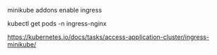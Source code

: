 minikube addons enable ingress

kubectl get pods -n ingress-nginx


https://kubernetes.io/docs/tasks/access-application-cluster/ingress-minikube/
